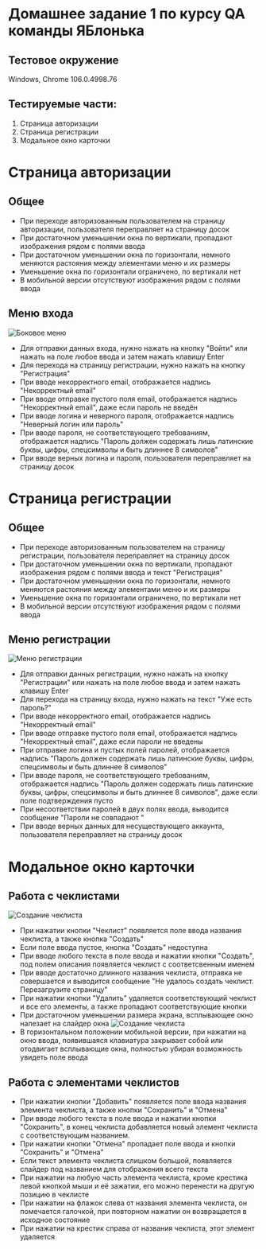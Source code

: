 # Домашнее задание 1 по курсу QA команды ЯБлонька

## Тестовое окружение 
Windows, Chrome 106.0.4998.76

## Тестируемые части:
1. Страница авторизации
2. Страница регистрации
3. Модальное окно карточки

# Страница авторизации

## Общее
* При переходе авторизованным пользователем на страницу авторизации, пользователя переправляет на страницу досок
* При достаточном уменьшении окна по вертикали, пропадают изображения рядом с полями ввода
* При достаточном уменьшении окна по горизонтали, немного меняются растояния между элементами меню и их размеры
* Уменьшение окна по горизонтали ограничено, по вертикали нет
* В мобильной версии отсутствуют изображения рядом с полями ввода

## Меню входа
![Боковое меню](./images/login.png)
* Для отправки данных входа, нужно нажать на кнопку "Войти" или нажать на поле любое ввода и затем нажать клавишу Enter
* Для перехода на страницу регистрации, нужно нажать на кнопку "Регистрация"
* При вводе некорректного email, отображается надпись "Некорректный email"
* При вводе отправке пустого поля email, отображается надпись "Некорректный email", даже если пароль не введён
* При вводе логина и неверного пароля, отображается надпись "Неверный логин или пароль"
* При вводе пароля, не соответствующего требованиям, отображается надпись "Пароль должен содержать лишь латинские буквы, цифры, спецсимволы и быть длиннее 8 символов"
* При вводе верных логина и пароля, пользователя переправляет на страницу досок

# Страница регистрации

## Общее
* При переходе авторизованным пользователем на страницу регистрации, пользователя переправляет на страницу досок
* При достаточном уменьшении окна по вертикали, пропадают изображения рядом с полями ввода и текст "Регистрация"
* При достаточном уменьшении окна по горизонтали, немного меняются растояния между элементами меню и их размеры
* Уменьшение окна по горизонтали ограничено, по вертикали нет
* В мобильной версии отсутствуют изображения рядом с полями ввода


## Меню регистрации
![Меню регистрации](./images/signup.png)
* Для отправки данных регистрации, нужно нажать на кнопку "Регистрации" или нажать на поле любое ввода и затем нажать клавишу Enter
* Для перехода на страницу входа, нужно нажать на текст "Уже есть пароль?"
* При вводе некорректного email, отображается надпись "Некорректный email"
* При вводе отправке пустого поля email, отображается надпись "Некорректный email", даже если пароли не введены
* При отправке логина и пустых полей паролей, отображается надпись "Пароль должен содержать лишь латинские буквы, цифры, спецсимволы и быть длиннее 8 символов"
* При вводе пароля, не соответствующего требованиям, отображается надпись "Пароль должен содержать лишь латинские буквы, цифры, спецсимволы и быть длиннее 8 символов", даже если поле подтверждения пусто
* При несоответствии паролей в двух полях ввода, выводится сообщение "Пароли не совпадают "
* При вводе верных данных для несуществующего аккаунта, пользователя переправляет на страницу досок

# Модальное окно карточки

## Работа с чеклистами
![Создание чеклиста](./images/checklists.png)
* При нажатии кнопки "Чеклист" появляется поле ввода названия чеклиста, а также кнопка "Создать" 
* Если поле ввода пустое, кнопка "Создать" недоступна
* При вводе любого текста в поле ввода и нажатии кнопки "Создать", под полем описания появляется чеклист с соответсвенным именем 
* При вводе достаточно длинного названия чеклиста, отправка не совершается и выводится сообщение "Не удалось создать чеклист. Перезагрузите страницу"
* При нажатии кнопки "Удалить" удаляется соответствующий чеклист и все его элементы, а также пропадают соответствующие кнопки
* При достаточном уменьшении размера экрана, всплывающее окно налезает на слайдер окна
![Создание чеклиста](./images/checklist1.png)
* В горизонтальном положении мобильной версии, при нажатии на окно ввода, появившаяся клавиатура закрывает собой или отодвигает всплывающие окна, полностью убирая возможность увидеть поле ввода

## Работа с элементами чеклистов
* При нажатии кнопки "Добавить" появляется поле ввода названия элемента чеклиста, а также кнопки "Сохранить" и "Отмена"
* При вводе любого текста в поле ввода и нажатии кнопки "Сохранить", в конец чеклиста добавляется новый элемент чеклиста с соответствующим названием.
* При нажатии кнопки "Отмена" пропадает поле ввода и кнопки "Сохранить" и "Отмена"
* Если текст элемента чеклиста слишком большой, появляется слайдер под названием для отображения всего текста
* При нажатии на любую часть элемента чеклиста, кроме крестика левой кнопкой мыши и её зажатии, его можно перенести на другую позицию в чеклисте
* При нажатии на флажок слева от названия элемента чеклиста, он помечается галочкой, при повторном нажатии он возвращается в исходное состояние
* При нажатии на крестик справа от названия чеклиста, этот элемент удаляется
